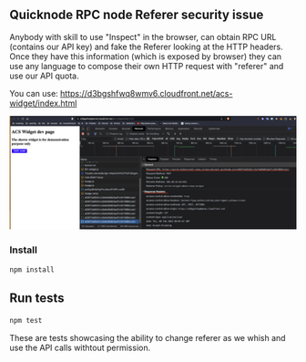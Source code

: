 ## Quicknode RPC node Referer security issue

Anybody with skill to use "Inspect" in the browser, can obtain RPC URL (contains our API key)
and fake the Referer looking at the HTTP headers.
Once they have this information (which is exposed by browser) they can use
any language to compose their own HTTP request with "referer" and use our API quota.

You can use: https://d3bgshfwq8wmv6.cloudfront.net/acs-widget/index.html

![Inspector](/src/inspector.png)

### Install
```bash
npm install
```

## Run tests
```bash
npm test
```

These are tests showcasing the ability to change referer as we whish and use the API calls withtout permission.